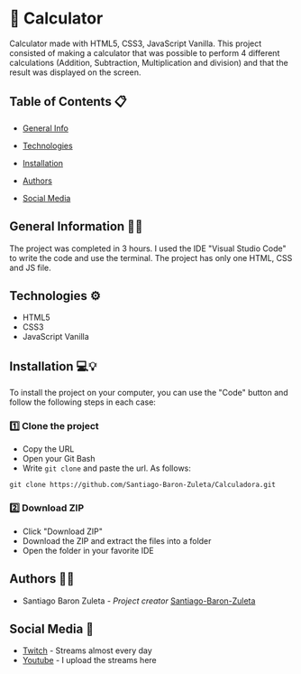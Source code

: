 # 🧮 Calculator

Calculator made with HTML5, CSS3, JavaScript Vanilla. This project consisted of making a calculator that was possible to perform 4 different calculations (Addition, Subtraction, Multiplication and division) and that the result was displayed on the screen.

## Table of Contents 📋
- [General Info](#general-information)

- [Technologies](#technologies)

- [Installation](#installation)

- [Authors](#Authors)

- [Social Media](#Social-media)

## General Information 🙋‍♂️

The project was completed in 3 hours. I used the IDE "Visual Studio Code" to write the code and use the terminal. The project has only one HTML, CSS and JS file.

## Technologies ⚙️

- HTML5
- CSS3
- JavaScript Vanilla

## Installation 💻💡

To install the project on your computer, you can use the "Code" button and follow the following steps in each case:

### 1️⃣ Clone the project

- Copy the URL
- Open your Git Bash
- Write ``` git clone ``` and paste the url. As follows:

``` 
git clone https://github.com/Santiago-Baron-Zuleta/Calculadora.git
```

### 2️⃣ Download ZIP

- Click "Download ZIP"
- Download the ZIP and extract the files into a folder
- Open the folder in your favorite IDE

## Authors 🦸‍♀️

- Santiago Baron Zuleta - *Project creator* [Santiago-Baron-Zuleta](https://github.com/Santiago-Baron-Zuleta)

## Social Media 🔮

- [Twitch](https://www.twitch.tv/doctorbaronn) - Streams almost every day
- [Youtube](https://www.youtube.com/c/DoctorBaron) - I upload the streams here